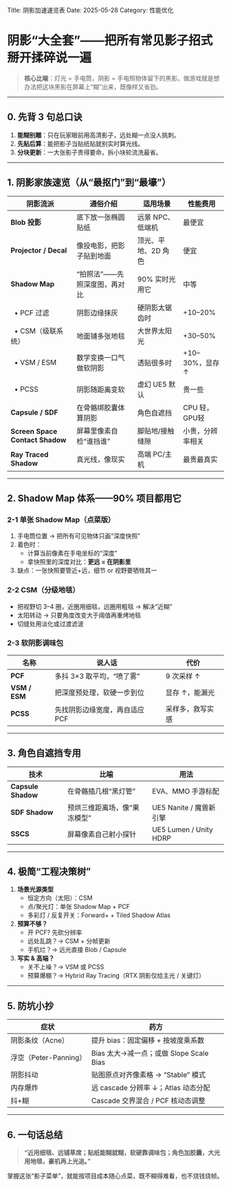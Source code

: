 Title: 阴影加速速览表
Date: 2025-05-28
Category: 性能优化

# 阴影“大全套”——把所有常见影子招式掰开揉碎说一遍

> **核心比喻**：灯光 = 手电筒，阴影 = 手电照物体留下的黑影。做游戏就是想办法把这块黑影在屏幕上“糊”出来，既像样又省劲。  

---

## 0. 先背 3 句总口诀

1. **能糊别雕**：只在玩家眼前用高清影子，远处糊一点没人挑刺。  
2. **先贴后算**：能把影子当贴纸贴就别实时算光线。  
3. **分块更新**：一大张影子贵得要命，拆小块轮流洗最省。

---

## 1. 阴影家族速览（从“最抠门”到“最壕”）

| 阴影流派 | 通俗介绍 | 适用场景 | 性能费用 |
|-----------|---------|---------|---------|
| **Blob 投影** | 底下放一张椭圆贴纸 | 远景 NPC、低端机 | 最便宜 |
| **Projector / Decal** | 像投电影，把影子贴到地面 | 顶光、平地、2D 角色 | 便宜 |
| **Shadow Map** | “拍照法”——先照深度图，再对比 | 90% 实时光用它 | 中等 |
| &nbsp;&nbsp;• PCF 过滤 | 阴影边缘抹灰 | 硬阴影太锯齿时 | +10–20% |
| &nbsp;&nbsp;• CSM（级联系统） | 地面铺多张地毯 | 大世界太阳光 | +30–50% |
| &nbsp;&nbsp;• VSM / ESM | 数学变换一口气做软阴影 | 透贴很多时 | +10–30%，显存 ↑ |
| &nbsp;&nbsp;• PCSS | 阴影随距离变软 | 虚幻 UE5 默认 | 贵一些 |
| **Capsule / SDF** | 在骨骼绑胶囊体算阴影 | 角色自遮挡 | CPU 轻，GPU轻 |
| **Screen Space Contact Shadow** | 屏幕里像素自检“谁挡谁” | 脚贴地/接触缝隙 | 小贵，分辨率相关 |
| **Ray Traced Shadow** | 真光线，像现实 | 高端 PC/主机 | 最贵最真实 |

---

## 2. Shadow Map 体系——90% 项目都用它

### 2-1 单张 Shadow Map（点菜版）
1. 手电筒位置 → 把所有可见物体只画“深度快照”  
2. 着色时：  
   - 计算当前像素在手电坐标的“深度”  
   - 拿快照里的深度对比：**更远 = 在阴影里**  
3. 缺点：一张快照要管近+远，细节 or 视野要牺牲其一

### 2-2 CSM（分级地毯）
- 把视野切 3–4 圈，近圈用细毯，远圈用粗毯 → 解决“近糊”  
- 太阳转动 → 只要角度改变大于阈值再重烤地毯  
- 切缝处用淡化或过渡滤波

### 2-3 软阴影调味包
| 名称 | 说人话 | 代价 |
|------|--------|------|
| **PCF** | 多抖 3×3 取平均，“喷了雾” | 9 次采样 ↑ |
| **VSM / ESM** | 把深度预处理，软硬一步到位 | 显存 ↑，能漏光 |
| **PCSS** | 先找阴影边缘宽度，再自适应 PCF | 采样多，救写实感 |

---

## 3. 角色自遮挡专用

| 技术 | 比喻 | 用法 |
|------|------|------|
| **Capsule Shadow** | 在骨骼插几根“黑灯管” | EVA、MMO 手游标配 |
| **SDF Shadow** | 预烘三维距离场，像“果冻模型” | UE5 Nanite / 魔兽新引擎 |
| **SSCS** | 屏幕像素自己射小探针 | UE5 Lumen / Unity HDRP |

---

## 4. 极简“工程决策树”

1. **场景光源类型**  
   - 恒定方向（太阳）：CSM  
   - 点/聚光灯：单张 Shadow Map + PCF  
   - 多彩灯 / 反复开关：Forward+ + Tiled Shadow Atlas  
2. **预算不够？**  
   - 开 PCF? 先砍分辨率  
   - 远处乱跳？→ CSM + 分帧更新  
   - 手机烂？→ 远光直接 Blob / Capsule  
3. **写实 & 高端？**  
   - 关不上噪？→ VSM 或 PCSS  
   - 预算爆棚？→ Hybrid Ray Tracing（RTX 阴影仅给主光 / 关键灯）

---

## 5. 防坑小抄

| 症状 | 药方 |
|------|------|
| 阴影条纹（Acne） | 提升 bias：固定偏移 + 按坡度乘系数 |
| 浮空（Peter-Panning） | Bias 太大→减一点；或做 Slope Scale Bias |
| 阴影抖动 | 贴图原点对齐像素格 → “Stable” 模式 |
| 内存爆炸 | 远 cascade 分辨率 ↓；Atlas 动态分配 |
| 抖+糊 | Cascade 交界混合 / PCF 核动态调整 |

---

## 6. 一句话总结

> **“近用细毯、远铺草席；贴纸能糊就糊，软硬靠调味包；角色加胶囊，大光用地毯，豪机再上光追。”**  

掌握这张“影子菜单”，就能按项目成本随心点菜，既不糊得难看，也不烧钱烧帧。